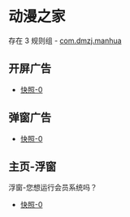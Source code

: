 # 动漫之家

存在 3 规则组 - [com.dmzj.manhua](/src/apps/com.dmzj.manhua.ts)

## 开屏广告

- [快照-0](https://i.gkd.li/import/13542494)

## 弹窗广告

- [快照-0](https://i.gkd.li/import/13542503)

## 主页-浮窗

浮窗-您想运行会员系统吗？

- [快照-0](https://i.gkd.li/import/13542506)
